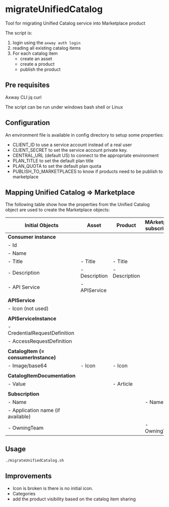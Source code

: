 # migrateUnifiedCatalog

Tool for migrating Unified Catalog service into Marketplace product

The script is:

1. login using the `axway auth login`
2. reading all existing catalog items
3. For each catalog item
    * create an asset
    * create a product
    * publish the product

## Pre requisites

Axway CLI
jq
curl

The script can be run under windows bash shell or Linux

## Configuration

An environment file is available in config directory to setup some properties:

* CLIENT_ID to use a service account instead of a real user
* CLIENT_SECRET to set the service account private key.
* CENTRAL_URL (default US) to connect to the appropriate environment
* PLAN_TITLE to set the default plan title
* PLAN_QUOTA to set the default plan quota
* PUBLISH_TO_MARKETPLACES to know if products need to be publish to marketplace

## Mapping Unified Catalog => Marketplace

The following table show how the properties from the Unified Catalog object are used to create the Marketplace objects:

| Initial Objects                      | Asset                | Product       | MArketplace subscription | Marketplace application |
|--------------------------------------|----------------------|---------------|--------------------------|-------------------------|
| **Consumer instance**                |                      |               |                          |                         |
|  - Id                                |                      |               |                          |                         |
|  - Name                              |                      |               |                          |                         |
|  - Title                             | - Title              | - Title       |                          |                         |
|  - Description                       | - Description        | - Description |                          |                         |
|  - API Service                       | - APIService         |               |                          |                         |
|                                      |                      |               |                          |                         |
| **APIService**                       |                      |               |                          |                         |
|  - Icon (not used)                   |                      |               |                          |                         |
|                                      |                      |               |                          |                         |
| **APIServiceInstance**               |                      |               |                          |                         |
|  - CredentialRequestDefinition       |                      |               |                          |                         |
|  - AccessRequestDefinition           |                      |               |                          |                         |
|                                      |                      |               |                          |                         |
| **CatalogItem (= consumerInstance)** |                      |               |                          |                         |
|  - Image/base64                      | - Icon               | - Icon        |                          |                         |
|                                      |                      |               |                          |                         |
| **CatalogItemDocumentation**         |                      |               |                          |                         |
|  - Value                             |                      | - Article     |                          |                         |
|                                      |                      |               |                          |                         |
| **Subscription**                     |                      |               |                          |                         |
|  - Name                              |                      |               | - Name                   |                         |
|  - Application name (if available)   |                      |               |                          | - Name                  |
|  - OwningTeam                        |                      |               | - OwningTeam             | - OwningTeam            |

## Usage

```bash
./migrateUnifiedCatalog.sh
```

## Improvements

* Icon is broken is there is no initial icon.
* Categories
* add the product visibility based on the catalog item sharing
